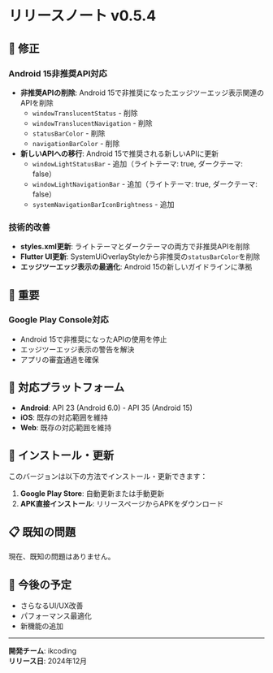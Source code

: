 # リリースノート v0.5.4

## 🔧 修正

### Android 15非推奨API対応
- **非推奨APIの削除**: Android 15で非推奨になったエッジツーエッジ表示関連のAPIを削除
  - `windowTranslucentStatus` - 削除
  - `windowTranslucentNavigation` - 削除
  - `statusBarColor` - 削除
  - `navigationBarColor` - 削除
- **新しいAPIへの移行**: Android 15で推奨される新しいAPIに更新
  - `windowLightStatusBar` - 追加（ライトテーマ: true, ダークテーマ: false）
  - `windowLightNavigationBar` - 追加（ライトテーマ: true, ダークテーマ: false）
  - `systemNavigationBarIconBrightness` - 追加

### 技術的改善
- **styles.xml更新**: ライトテーマとダークテーマの両方で非推奨APIを削除
- **Flutter UI更新**: SystemUiOverlayStyleから非推奨の`statusBarColor`を削除
- **エッジツーエッジ表示の最適化**: Android 15の新しいガイドラインに準拠

## 🚨 重要

### Google Play Console対応
- Android 15で非推奨になったAPIの使用を停止
- エッジツーエッジ表示の警告を解決
- アプリの審査通過を確保

## 📱 対応プラットフォーム

- **Android**: API 23 (Android 6.0) - API 35 (Android 15)
- **iOS**: 既存の対応範囲を維持
- **Web**: 既存の対応範囲を維持

## 🚀 インストール・更新

このバージョンは以下の方法でインストール・更新できます：

1. **Google Play Store**: 自動更新または手動更新
2. **APK直接インストール**: リリースページからAPKをダウンロード

## 📋 既知の問題

現在、既知の問題はありません。

## 🔮 今後の予定

- さらなるUI/UX改善
- パフォーマンス最適化
- 新機能の追加

---

**開発チーム**: ikcoding  
**リリース日**: 2024年12月
